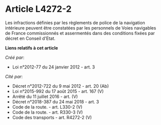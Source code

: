 # Article L4272-2

Les infractions définies par les règlements de police de la navigation intérieure peuvent être constatées par les personnels
de Voies navigables de France commissionnés et assermentés dans des conditions fixées par décret en Conseil d'Etat.

**Liens relatifs à cet article**

_Créé par_:

  - Loi n°2012-77 du 24 janvier 2012 - art. 3

_Cité par_:

  - Décret n°2012-722 du 9 mai 2012 - art. 20 (Ab)
  - Loi n°2015-992 du 17 août 2015 - art. 167 (V)
  - Arrêté du 11 juillet 2016 - art. (V)
  - Décret n°2018-387 du 24 mai 2018 - art. 3
  - Code de la route. - art. L330-2 (V)
  - Code de la route. - art. R330-3 (V)
  - Code des transports - art. R4272-2 (V)
